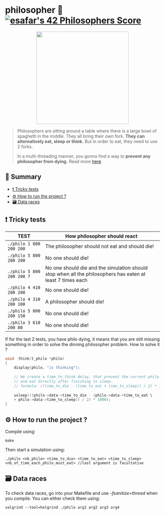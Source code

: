 # philosopher 👥 [![esafar's 42 Philosophers Score](https://badge42.vercel.app/api/v2/cl6l739qg00490gialxmtgsrk/project/2464664)](https://github.com/JaeSeoKim/badge42)

<p align="center"> <img width="300" height="auto" src="https://github.com/ethan0905/philosopher/blob/master/dinning_philosophers" </p>

> Philosophers are sitting around a table where there is a large bowl of spaghetti in the middle. They all bring their own fork.
> **They can alternatively eat, sleep or think.** But in order to eat, they need to use 2 forks.
> 
> In a multi-threading manner, you gonna find a way to **prevent any philosopher from dying.**
> Read more [here](https://cdn.intra.42.fr/pdf/pdf/41343/en.subject.pdf)
  
## 📔 Summary

 - [❗️ Tricky tests](#%EF%B8%8F-tricky-tests)
 - [⚙️ How to run the project ?](#%EF%B8%8F-how-to-run-the-project-)
 - [🗃️ Data races](#%%EF%B8%8F-data-races)

## ❗️ Tricky tests
| TEST | How philosopher should react |
| ------------- | ------------- |
| `./philo 1 800 200 200` | The philosopher should not eat and should die! |
| `./philo 5 800 200 200`  | No one should die! |
| `./philo 5 800 200 200 7` | No one should die and the simulation should stop when all the philosophers has eaten at least 7 times each |
| `./philo 4 410 200 200` | No one should die! |
| `./philo 4 310 200 100`  | A philosopher should die! |
| `./philo 5 800 200 150`  | No one should die! |
| `./philo 3 610 200 80`  | No one should die! |

If for the last 2 tests, you have philo dying, it means that you are still missing something in order to solve the dinning philosopher problem.
How to solve it ?
````c
void  think(t_philo *philo)
{
	display(philo, "is thinking");
  
  	// We create a time_to_think delay, that prevent the current philo to take forks
 	// and eat directly after finishing to sleep.
  	// formula: ((time_to_die - (time_to_eat + time_to_sleep)) / 2) * 1000;
	
	usleep(((philo->data->time_to_die - (philo->data->time_to_eat \
	+ philo->data->time_to_sleep)) / 2) * 1000);
}
````

## ⚙️ How to run the project ?
Compile using:
````shell
make
````
Then start a simulation using:
````shell
./philo <nb_philo> <time_to_die> <time_to_eat> <time_to_sleep> <nb_of_time_each_philo_must_eat> //last argument is facultative
````  

## 🗃️ Data races
To check data races, go into your Makefile and use *-fsanitize=thread* when you compile. You can either check them using:
````shell
valgrind --tool=helgrind ./philo arg1 arg2 arg3 arg4
````
